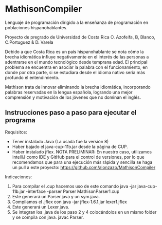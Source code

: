 # MathisonCompiler
Lenguaje de programación dirigido a la enseñanza de programación en poblaciones hispanohablantes.

Proyecto de pregrado de Universidad de Costa Rica
O. Azofeifa, B, Blanco, C.Portuguez & D. Varela

Debido a que Costa Rica es un país hispanohablante se nota cómo la brecha
idiomática influye negativamente en el interés de las personas a adentrarse en el
mundo tecnológico desde temprana edad.
El principal problema se encuentra en asociar la palabra con el funcionamiento,
en donde por otra parte, si se estudiara desde el idioma nativo sería más profundo el
entendimiento.

Mathison trata de innovar eliminando la brecha idiomática, incorporando
palabras reservadas en la lengua española, logrando una mejor comprensión y
motivación de los jóvenes que no dominan el inglés.


## Instrucciones paso a paso para ejecutar el programa
Requisitos:
- Tener instalado Java (La usada fue la versiòn 8)
- Haber bajado el java-cup-11b.jar desde la página de CUP.
- Haber instalado jflex.
NOTA PRELIMINAR: En nuestro caso, utilizamos IntelliJ como IDE y GitHub para el control
de versiones, por lo que recomendamos que para una ejecución más rápida y sencilla se
haga un pull a este proyecto: <https://github.com/alonzazo/MathisonCompiler>

Indicaciones:
1. Para compilar el .cup hacemos uso de este comando
java -jar java-cup-11b.jar -interface -parser Parser MathisonParser1.cup
2. Este generará un Parser.java y un sym.java.
3. Compilamos el .jflex con
java -jar jflex-1.6.1.jar lexer1.jflex
4. Este generará un Lexer.java.
5. Se integran los .java de los paso 2 y 4 colocándolos en un mismo folder y se compila
con java.
javac Parser.
